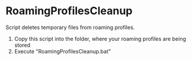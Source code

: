 # RoamingProfilesCleanup

Script deletes temporary files from roaming profiles.

1. Copy this script into the folder, where your roaming profiles are being stored
2. Execute "RoamingProfilesCleanup.bat"